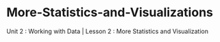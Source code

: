 # More-Statistics-and-Visualizations
Unit 2 : Working with Data | Lesson 2 : More Statistics and Visualization
